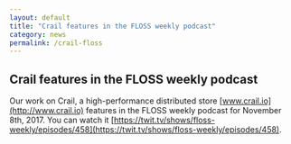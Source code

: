 ```yaml
---
layout: default
title: "Crail features in the FLOSS weekly podcast"
category: news 
permalink: /crail-floss
---
```

## Crail features in the FLOSS weekly podcast 

Our work on Crail, a high-performance distributed store [www.crail.io](http://www.crail.io)
features in the FLOSS weekly podcast for November 8th, 2017. You can watch it 
[https://twit.tv/shows/floss-weekly/episodes/458](https://twit.tv/shows/floss-weekly/episodes/458).
